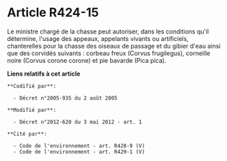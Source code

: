 # Article R424-15

Le ministre chargé de la chasse peut autoriser, dans les conditions qu'il détermine, l'usage des appeaux, appelants vivants
ou artificiels, chanterelles            pour la chasse des oiseaux de passage et du gibier d'eau ainsi que des corvidés
suivants : corbeau freux (Corvus frugilegus), corneille noire (Corvus corone corone) et pie bavarde (Pica pica).

**Liens relatifs à cet article**

	**Codifié par**:

	  - Décret n°2005-935 du 2 août 2005

	**Modifié par**:

	  - Décret n°2012-620 du 3 mai 2012 - art. 1

	**Cité par**:

	  - Code de l'environnement - art. R428-9 (V)
	  - Code de l'environnement - art. R429-1 (V)
